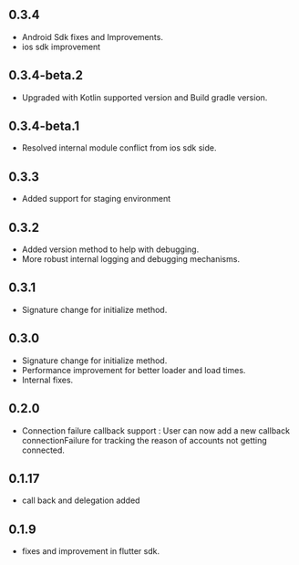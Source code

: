 ## 0.3.4

- Android Sdk fixes and Improvements.
- ios sdk improvement

## 0.3.4-beta.2

- Upgraded with Kotlin supported version and Build gradle version.

## 0.3.4-beta.1

- Resolved internal module conflict from ios sdk side.

## 0.3.3

- Added support for staging environment

## 0.3.2

- Added version method to help with debugging.
- More robust internal logging and debugging mechanisms.
## 0.3.1

- Signature change for initialize method.
## 0.3.0

- Signature change for initialize method.
- Performance improvement for better loader and load times.
- Internal fixes.

## 0.2.0

- Connection failure callback support : User can now add a new callback connectionFailure for tracking the reason of accounts not getting connected.

## 0.1.17

- call back and delegation added

## 0.1.9

- fixes and improvement in flutter sdk.
